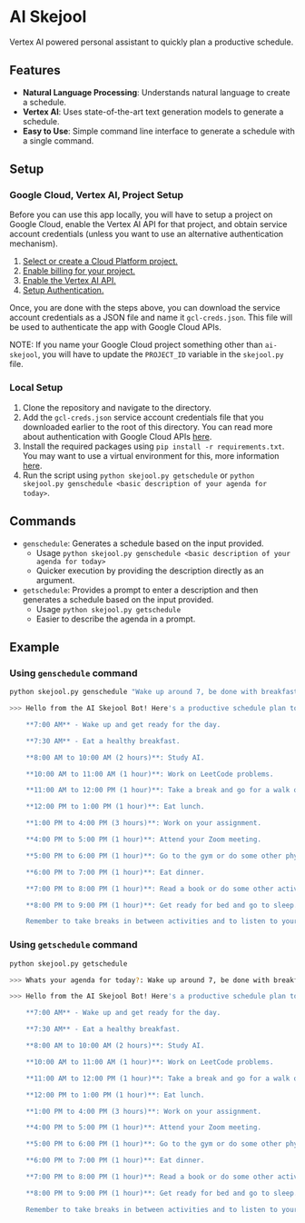 # AI Skejool

Vertex AI powered personal assistant to quickly plan a productive schedule.

## Features

- **Natural Language Processing**: Understands natural language to create a schedule.
- **Vertex AI**: Uses state-of-the-art text generation models to generate a schedule.
- **Easy to Use**: Simple command line interface to generate a schedule with a single command.

## Setup

### Google Cloud, Vertex AI, Project Setup

Before you can use this app locally, you will have to setup a project on Google Cloud, enable the Vertex AI API for that project, and obtain service account credentials (unless you want to use an alternative authentication mechanism).

1. [Select or create a Cloud Platform project.](https://console.cloud.google.com/project)
2. [Enable billing for your project.](https://cloud.google.com/billing/docs/how-to/modify-project#enable_billing_for_a_project)
3. [Enable the Vertex AI API.](https://cloud.google.com/vertex-ai/docs/start/use-vertex-ai-python-sdk)
4. [Setup Authentication.](https://googleapis.dev/python/google-api-core/latest/auth.html)

Once, you are done with the steps above, you can download the service account credentials as a JSON file and name it `gcl-creds.json`. This file will be used to authenticate the app with Google Cloud APIs.

NOTE: If you name your Google Cloud project something other than `ai-skejool`, you will have to update the `PROJECT_ID` variable in the `skejool.py` file.

### Local Setup

1. Clone the repository and navigate to the directory.
2. Add the `gcl-creds.json` service account credentials file that you downloaded earlier to the root of this directory. You can read more about authentication with Google Cloud APIs [here](https://googleapis.dev/python/google-api-core/latest/auth.html).
3. Install the required packages using `pip install -r requirements.txt`. You may want to use a virtual environment for this, more information [here](https://packaging.python.org/en/latest/guides/installing-using-pip-and-virtual-environments/#creating-a-virtual-environment).
4. Run the script using `python skejool.py getschedule` or `python skejool.py genschedule <basic description of your agenda for today>`.

## Commands

- `genschedule`: Generates a schedule based on the input provided.
  - Usage `python skejool.py genschedule <basic description of your agenda for today>`
  - Quicker execution by providing the description directly as an argument.
- `getschedule`: Provides a prompt to enter a description and then generates a schedule based on the input provided.
  - Usage `python skejool.py getschedule`
  - Easier to describe the agenda in a prompt.

## Example

### Using `genschedule` command

```bash
python skejool.py genschedule "Wake up around 7, be done with breakfast by 9. Start the day by studying AI for 2 hours, then 1 hour on leetcode. Have a rice bowl in lunch, maximum 60 minutes, and then be ready for a zoom meeting at 4pm. Work on assignment for a few hours and after hitting the gym have dinner by 8pm. Read book before bed for 30 mins. Remember to take small breaks"

>>> Hello from the AI Skejool Bot! Here's a productive schedule plan to manage your priorities for today:

    **7:00 AM** - Wake up and get ready for the day.

    **7:30 AM** - Eat a healthy breakfast.

    **8:00 AM to 10:00 AM (2 hours)**: Study AI.

    **10:00 AM to 11:00 AM (1 hour)**: Work on LeetCode problems.

    **11:00 AM to 12:00 PM (1 hour)**: Take a break and go for a walk or do some other activity that you enjoy.

    **12:00 PM to 1:00 PM (1 hour)**: Eat lunch.

    **1:00 PM to 4:00 PM (3 hours)**: Work on your assignment.

    **4:00 PM to 5:00 PM (1 hour)**: Attend your Zoom meeting.

    **5:00 PM to 6:00 PM (1 hour)**: Go to the gym or do some other physical activity.

    **6:00 PM to 7:00 PM (1 hour)**: Eat dinner.

    **7:00 PM to 8:00 PM (1 hour)**: Read a book or do some other activity that you enjoy.

    **8:00 PM to 9:00 PM (1 hour)**: Get ready for bed and go to sleep.

    Remember to take breaks in between activities and to listen to your body. If you start to feel tired, take a break and do something else for a while. You can also use the Pomodoro Technique to help you stay focused and avoid burnout.
```

### Using `getschedule` command

```bash
python skejool.py getschedule

>>> Whats your agenda for today?: Wake up around 7, be done with breakfast by 9. Start the day by studying AI for 2 hours, then 1 hour on leetcode. Have a rice bowl in lunch, maximum 60 minutes, and then be ready for a zoom meeting at 4pm. Work on assignment for a few hours and after hitting the gym have dinner by 8pm. Read book before bed for 30 mins. Remember to take small breaks

>>> Hello from the AI Skejool Bot! Here's a productive schedule plan to manage your priorities for today:

    **7:00 AM** - Wake up and get ready for the day.

    **7:30 AM** - Eat a healthy breakfast.

    **8:00 AM to 10:00 AM (2 hours)**: Study AI.

    **10:00 AM to 11:00 AM (1 hour)**: Work on LeetCode problems.

    **11:00 AM to 12:00 PM (1 hour)**: Take a break and go for a walk or do some other activity that you enjoy.

    **12:00 PM to 1:00 PM (1 hour)**: Eat lunch.

    **1:00 PM to 4:00 PM (3 hours)**: Work on your assignment.

    **4:00 PM to 5:00 PM (1 hour)**: Attend your Zoom meeting.

    **5:00 PM to 6:00 PM (1 hour)**: Go to the gym or do some other physical activity.

    **6:00 PM to 7:00 PM (1 hour)**: Eat dinner.

    **7:00 PM to 8:00 PM (1 hour)**: Read a book or do some other activity that you enjoy.

    **8:00 PM to 9:00 PM (1 hour)**: Get ready for bed and go to sleep.

    Remember to take breaks in between activities and to listen to your body. If you start to feel tired, take a break and do something else for a while. You can also use the Pomodoro Technique to help you stay focused and avoid burnout.
```
